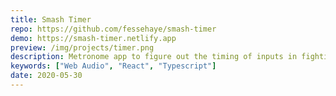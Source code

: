 ```yaml
---
title: Smash Timer
repo: https://github.com/fessehaye/smash-timer
demo: https://smash-timer.netlify.app
preview: /img/projects/timer.png
description: Metronome app to figure out the timing of inputs in fighting games.
keywords: ["Web Audio", "React", "Typescript"]
date: 2020-05-30
---
```

